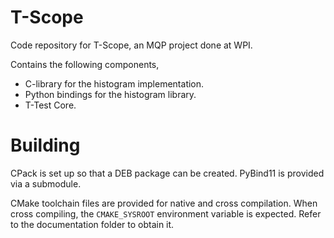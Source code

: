 # T-Scope
Code repository for T-Scope, an MQP project done at WPI.

Contains the following components,
* C-library for the histogram implementation.
* Python bindings for the histogram library.
* T-Test Core.

# Building
CPack is set up so that a DEB package can be created.
PyBind11 is provided via a submodule.

CMake toolchain files are provided for native and cross compilation. When cross compiling, the `CMAKE_SYSROOT` environment variable is expected. Refer to the documentation folder to obtain it.